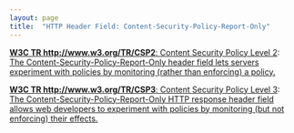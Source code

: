 ```yaml
---
layout: page
title:  "HTTP Header Field: Content-Security-Policy-Report-Only"
---
```


[**W3C TR http://www.w3.org/TR/CSP2**: Content Security Policy Level 2](/specs/W3C/TR/CSP2 "This document defines a policy language used to declare a set of content restrictions for a web resource, and a mechanism for transmitting the policy from a server to a client where the policy is enforced."): [The Content-Security-Policy-Report-Only header field lets servers experiment with policies by monitoring (rather than enforcing) a policy.]()

[**W3C TR http://www.w3.org/TR/CSP3**: Content Security Policy Level 3](/specs/W3C/TR/CSP3 "This document defines a mechanism by which web developers can control the resources which a particular page can fetch or execute, as well as a number of security-relevant policy decisions."): [The Content-Security-Policy-Report-Only HTTP response header field allows web developers to experiment with policies by monitoring (but not enforcing) their effects.]()

